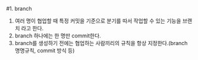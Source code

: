 #1. branch
1. 여러 명이 협업할 때 특정 커밋을 기준으로 분기를 따서 작업할 수 있는 기능을 브랜치 라고 한다.
2. branch 하나에는 한 명만 commit한다.
3. branch를 생성하기 전에는 협업하는 사람끼리의 규칙을 항상 지정한다.(branch 명명규칙, commit 방식 등)
